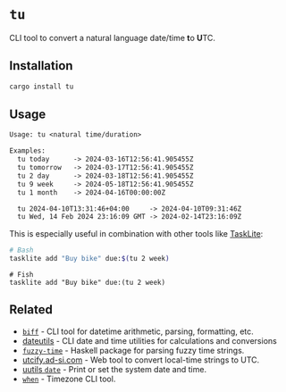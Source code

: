 # `tu`

CLI tool to convert a natural language date/time **t**o **U**TC.


## Installation

```sh
cargo install tu
```


## Usage

```txt
Usage: tu <natural time/duration>

Examples:
  tu today      -> 2024-03-16T12:56:41.905455Z
  tu tomorrow   -> 2024-03-17T12:56:41.905455Z
  tu 2 day      -> 2024-03-18T12:56:41.905455Z
  tu 9 week     -> 2024-05-18T12:56:41.905455Z
  tu 1 month    -> 2024-04-16T00:00:00Z

  tu 2024-04-10T13:31:46+04:00     -> 2024-04-10T09:31:46Z
  tu Wed, 14 Feb 2024 23:16:09 GMT -> 2024-02-14T23:16:09Z
```

This is especially useful in combination with other tools like [TaskLite]:

```bash
# Bash
tasklite add "Buy bike" due:$(tu 2 week)
```

```fish
# Fish
tasklite add "Buy bike" due:(tu 2 week)
```

[TaskLite]: https://tasklite.org


## Related

- [`biff`] - CLI tool for datetime arithmetic, parsing, formatting, etc.
- [dateutils] - CLI date and time utilities for calculations and conversions
- [`fuzzy-time`] - Haskell package for parsing fuzzy time strings.
- [utcify.ad-si.com] - Web tool to convert local-time strings to UTC.
- [uutils `date`] - Print or set the system date and time.
- [`when`] - Timezone CLI tool.

[`biff`]: https://github.com/BurntSushi/biff
[dateutils]: https://github.com/hroptatyr/dateutils
[`fuzzy-time`]: https://github.com/NorfairKing/fuzzy-time
[utcify.ad-si.com]: https://utcify.ad-si.com
[uutils `date`]: https://uutils.github.io/coreutils/docs/utils/date.html
[`when`]: https://github.com/mitsuhiko/when
